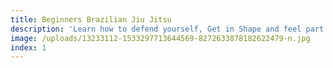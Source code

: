 ```yaml
---
title: Beginners Brazilian Jiu Jitsu
description: 'Learn how to defend yourself, Get in Shape and feel part of a team with our beginners BJJ programme.'
image: /uploads/13233112-1533297713644569-8272633878182622479-n.jpg
index: 1
---
```



